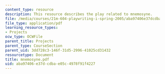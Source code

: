 ```yaml
---
content_type: resource
description: This resource describes the play related to mnemosyne.
file: /media/courses/21m-604-playwriting-i-spring-2005/aba97406e37dcdbae05c4978f91f4227_mnemosyne.pdf
file_type: application/pdf
learning_resource_types:
- Projects
ocw_type: OCWFile
parent_title: Projects
parent_type: CourseSection
parent_uid: 3dd728c3-146f-31d5-2996-41025cd31432
resourcetype: Document
title: mnemosyne.pdf
uid: aba97406-e37d-cdba-e05c-4978f91f4227
---
```

